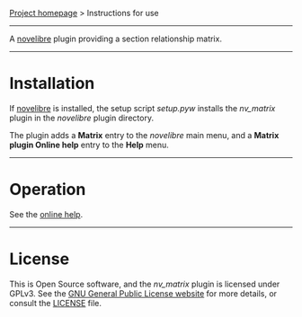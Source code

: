 [Project homepage](https://github.com/peter88213/nv_matrix) > Instructions for use

--- 

A [novelibre](https://github.com/peter88213/novelibre/) plugin providing a section relationship matrix.

---

# Installation

If [novelibre](https://github.com/peter88213/novelibre/) is installed, the setup script *setup.pyw* installs the *nv_matrix* plugin in the *novelibre* plugin directory.

The plugin adds a **Matrix** entry to the *novelibre* main menu, and a **Matrix plugin Online help** entry to the **Help** menu. 

---

# Operation

See the [online help](https://peter88213.github.io/nvhelp-en/nv_matrix/).

---

# License

This is Open Source software, and the *nv_matrix* plugin is licensed under GPLv3. See the
[GNU General Public License website](https://www.gnu.org/licenses/gpl-3.0.en.html) for more
details, or consult the [LICENSE](https://github.com/peter88213/nv_matrix/blob/main/LICENSE) file.
